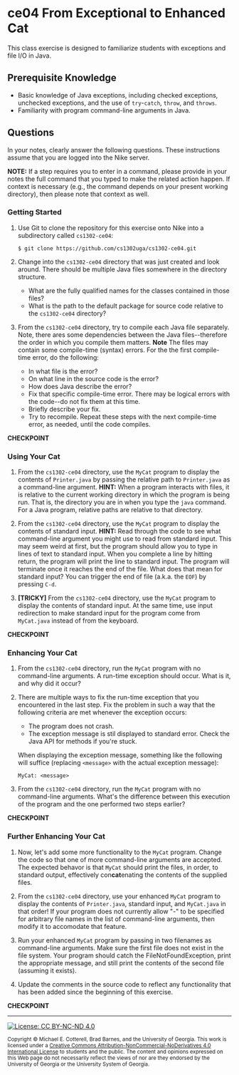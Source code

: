 # ce04 From Exceptional to Enhanced Cat

This class exercise is designed to familiarize students with exceptions and file I/O in Java.

## Prerequisite Knowledge

* Basic knowledge of Java exceptions, including checked exceptions, unchecked exceptions, and
  the use of `try`-`catch`, `throw`, and `throws`.
* Familiarity with program command-line arguments in Java.

## Questions

In your notes, clearly answer the following questions. These instructions assume that you are 
logged into the Nike server. 

**NOTE:** If a step requires you to enter in a command, please provide in your notes the full 
command that you typed to make the related action happen. If context is necessary (e.g., the 
command depends on your present working directory), then please note that context as well.

### Getting Started

1. Use Git to clone the repository for this exercise onto Nike into a subdirectory called `cs1302-ce04`:

   ```
   $ git clone https://github.com/cs1302uga/cs1302-ce04.git
   ```

1. Change into the `cs1302-ce04` directory that was just created and look around. There should be
multiple Java files somewhere in the directory structure. 

   * What are the fully qualified names for the classes contained in those files?
   * What is the path to the default package for source code relative to the `cs1302-ce04`
     directory?

1. From the `cs1302-ce04` directory, try to compile each Java file separately. Note, there ares
   some dependencies between the Java files--therefore the order in which you compile them matters.
   **Note** The files may contain some compile-time (syntax) errors.
   For the the first compile-time error, do the following:

   * In what file is the error?
   * On what line in the source code is the error?
   * How does Java describe the error?
   * Fix that specific compile-time error. There may be logical errors with the code--do not fix them at this time.
   * Briefly describe your fix.
   * Try to recompile. Repeat these steps with the next compile-time error, as needed, until the code compiles.

**CHECKPOINT**
    
### Using Your Cat
   
1. From the `cs1302-ce04` directory, use the `MyCat` program to display the contents of `Printer.java`
   by passing the relative path to `Printer.java` as a command-line argument.
   **HINT:** When a program interacts with files, it is relative to the current working directory in
   which the program is being run. That is, the directory you are in when you type the `java` command.
   For a Java program, relative paths are relative to that directory. 

1. From the `cs1302-ce04` directory, use the `MyCat` program to display the contents of standard input.
   **HINT:** Read through the code to see what command-line argument you might use to read from standard 
   input.
   This may seem weird at first, but the program should allow you to type in lines of text to standard
   input. When you complete a line by hitting return, the program will print the line to standard input.
   The program will terminate once it reaches the end of the file. What does that mean for standard
   input? You can trigger the end of file (a.k.a. the `EOF`) by pressing `C-d`.

1. **[TRICKY]** From the `cs1302-ce04` directory, use the `MyCat` program to display the contents of 
   standard input. At the same time, use input redirection to make standard input for the program come 
   from `MyCat.java` instead of from the keyboard.

**CHECKPOINT**
    
### Enhancing Your Cat

1. From the `cs1302-ce04` directory, run the `MyCat` program with no command-line arguments. A run-time
   exception should occur. What is it, and why did it occur?

1. There are multiple ways to fix the run-time exception that you encountered in the last step.
   Fix the problem in such a way that the following criteria are met whenever the exception occurs:
   
   * The program does not crash.
   * The exception message is stil displayed to standard error. Check the Java API for methods if you're stuck.

   When displaying the exception message, something like the following will suffice 
   (replacing `<message>` with the actual exception message):

   ```
   MyCat: <message>
   ```

1. From the `cs1302-ce04` directory, run the `MyCat` program with no command-line arguments. What's the
   difference between this execution of the program and the one performed two steps earlier?

**CHECKPOINT**
    
### Further Enhancing Your Cat

1. Now, let's add some more functionality to the `MyCat` program. Change the code so that one of more
   command-line arguments are accepted. The expected behavor is that `MyCat` should print the files, in
   order, to standard output, effectively con<b>cat</b>enating the contents of the supplied files.

1. From the `cs1302-ce04` directory, use your enhanced `MyCat` program to display the contents of 
   `Printer.java`, standard input, and `MyCat.java` in that order! If your program does not currently
   allow "-" to be specified for arbitrary file names in the list of command-line arguments, then 
   modify it to accomodate that feature.

1. Run your enhanced `MyCat` program by passing in two filenames as command-line arguments. Make sure
   the first file does not exist in the file system. Your program should catch the FileNotFoundException,
   print the appropriate message, and still print the contents of the second file (assuming it exists).
   
1. Update the comments in the source code to reflect any functionality that has been added since
   the beginning of this exercise.

**CHECKPOINT** 
    
<hr/>

[![License: CC BY-NC-ND 4.0](https://img.shields.io/badge/License-CC%20BY--NC--ND%204.0-lightgrey.svg)](http://creativecommons.org/licenses/by-nc-nd/4.0/)

<small>
Copyright &copy; Michael E. Cotterell, Brad Barnes, and the University of Georgia.
This work is licensed under a <a rel="license" href="http://creativecommons.org/licenses/by-nc-nd/4.0/">Creative Commons Attribution-NonCommercial-NoDerivatives 4.0 International License</a> to students and the public.
The content and opinions expressed on this Web page do not necessarily reflect the views of nor are they endorsed by the University of Georgia or the University System of Georgia.
</small>
